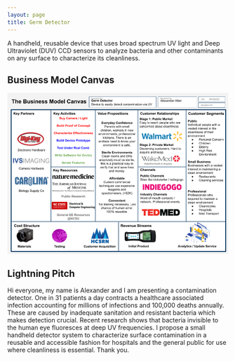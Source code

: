 ```yaml
---
layout: page
title: Germ Detector
---
```


A handheld, reusable device that uses broad spectrum UV light and Deep Ultraviolet (DUV) CCD sensors to analyze bacteria and other contaminants on any surface to characterize its cleanliness.

## Business Model Canvas

![Germ Detector Business Model Canvas](/assets/Germ%20Detector%20Business%20Model%20Canvas.png)

## Lightning Pitch

Hi everyone, my name is Alexander and I am presenting a contamination detector. One in 31 patients a day contracts a healthcare associated infection accounting for millions of infections and 100,000 deaths annually. These are caused by inadequate sanitation and resistant bacteria which makes detection crucial. Recent research shows that bacteria invisible to the human eye fluoresces at deep UV frequencies. I propose a small handheld detector system to characterize surface contamination in a reusable and accessible fashion for hospitals and the general public for use where cleanliness is essential. Thank you.

